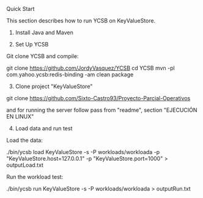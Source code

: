 Quick Start

This section describes how to run YCSB on KeyValueStore.

1. Install Java and Maven

2. Set Up YCSB

Git clone YCSB and compile:

git clone https://github.com/JordyVasquez/YCSB
cd YCSB
mvn -pl com.yahoo.ycsb:redis-binding -am clean package

3. Clone project "KeyValueStore"

git clone https://github.com/Sixto-Castro93/Proyecto-Parcial-Operativos

and for running the server follow pass from "readme", section "EJECUCIÓN EN LINUX"

4. Load data and run test

Load the data:

./bin/ycsb load KeyValueStore -s -P workloads/workloada -p "KeyValueStore.host=127.0.0.1" -p "KeyValueStore.port=1000" > outputLoad.txt

Run the workload test:

./bin/ycsb run KeyValueStore -s -P workloads/workloada > outputRun.txt

